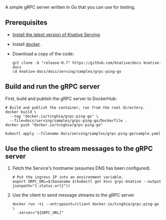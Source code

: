 A simple gRPC server written in Go that you can use for testing.

## Prerequisites

- [Install the latest version of Knative Serving](../../../install/README.md).

- Install [docker](https://www.docker.com/).

- Download a copy of the code:

  ```shell
  git clone -b "release-0.7" https://github.com/knative/docs knative-docs
  cd knative-docs/docs/serving/samples/grpc-ping-go
  ```

## Build and run the gRPC server

First, build and publish the gRPC server to DockerHub:

```shell
# Build and publish the container, run from the root directory.
docker build \
  --tag "docker.io/tcnghia/grpc-ping-go" \
  --file=docs/serving/samples/grpc-ping-go/Dockerfile .
docker push "docker.io/tcnghia/grpc-ping-go"
```


```shell
kubectl apply --filename docs/serving/samples/grpc-ping-go/sample.yaml
```

## Use the client to stream messages to the gRPC server

1. Fetch the Service's hostname (assumes DNS has been configured).

   ```shell
   # Put the ingress IP into an environment variable.
   export GRPC_URL=$(basename $(kubectl get ksvc grpc-knative --output jsonpath="{.status.url}"))
   ```

1. Use the client to send message streams to the gRPC server

   ```shell
   docker run -ti --entrypoint=/client docker.io/tcnghia/grpc-ping-go \
     -server="${GRPC_URL}"
```

